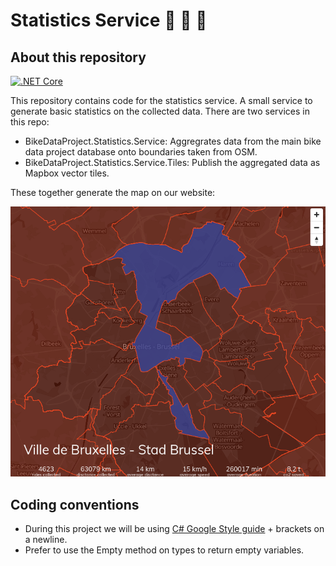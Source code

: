 # Statistics Service  :bicyclist: :bicyclist: :bicyclist:

## About this repository

[![.NET Core](https://github.com/bikedataproject/statistic-api/workflows/.NET%20Core/badge.svg)](https://github.com/bikedataproject/statistics-service/actions?query=workflow%3A%22.NET+Core%22)  

This repository contains code for the statistics service. A small service to generate basic statistics on the collected data. There are two services in this repo:

- BikeDataProject.Statistics.Service: Aggregrates data from the  main bike data project database onto boundaries taken from OSM.
- BikeDataProject.Statistics.Service.Tiles: Publish the aggregated data as Mapbox vector tiles.

These together generate the map on our website:

![statistics-map](./docs/screenshot1.png)

## Coding conventions

- During this project we will be using [C# Google Style guide](https://google.github.io/styleguide/csharp-style.html) + brackets on a newline.
- Prefer to use the Empty method on types to return empty variables.
